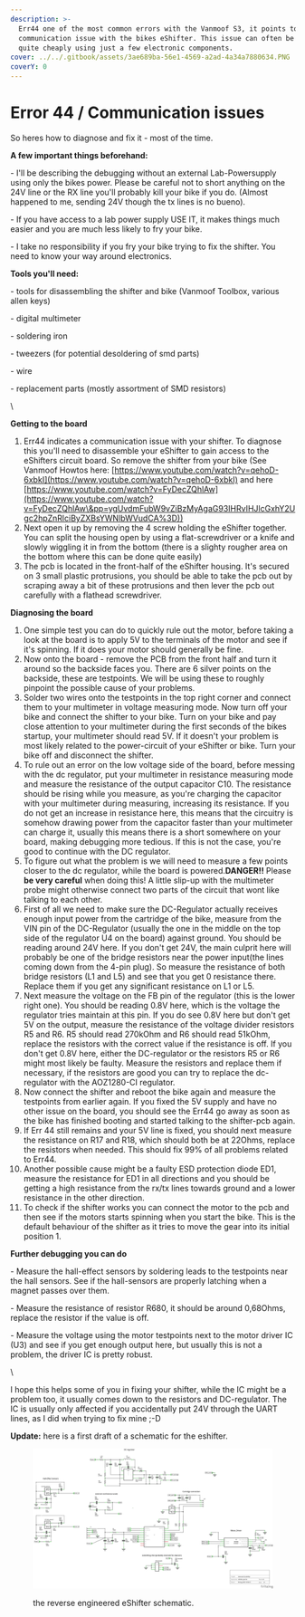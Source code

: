 ```yaml
---
description: >-
  Err44 one of the most common errors with the Vanmoof S3, it points to a
  communication issue with the bikes eShifter. This issue can often be fixed
  quite cheaply using just a few electronic components.
cover: ../../.gitbook/assets/3ae689ba-56e1-4569-a2ad-4a34a7880634.PNG
coverY: 0
---
```


# Error 44 / Communication issues

So heres how to diagnose and fix it - most of the time.

**A few important things beforehand:**

\- I'll be describing the debugging without an external Lab-Powersupply using only the bikes power. Please be careful not to short anything on the 24V line or the RX line you'll probably kill your bike if you do. (Almost happened to me, sending 24V though the tx lines is no bueno).

\- If you have access to a lab power supply USE IT, it makes things much easier and you are much less likely to fry your bike.

\- I take no responsibility if you fry your bike trying to fix the shifter. You need to know your way around electronics.

**Tools you'll need:**

\- tools for disassembling the shifter and bike (Vanmoof Toolbox, various allen keys)

\- digital multimeter

\- soldering iron

\- tweezers (for potential desoldering of smd parts)

\- wire

\- replacement parts (mostly assortment of SMD resistors)

\


**Getting to the board**

1. Err44 indicates a communication issue with your shifter. To diagnose this you'll need to disassemble your eShifter to gain access to the eShifters circuit board. So remove the shifter from your bike (See Vanmoof Howtos here: [https://www.youtube.com/watch?v=qehoD-6xbkI](https://www.youtube.com/watch?v=qehoD-6xbkI) and here [https://www.youtube.com/watch?v=FyDecZQhlAw](https://www.youtube.com/watch?v=FyDecZQhlAw\&pp=ygUvdmFubW9vZiBzMyAgaG93IHRvIHJlcGxhY2Ugc2hpZnRlciByZXBsYWNlbWVudCA%3D))
2. Next open it up by removing the 4 screw holding the eShifter together. You can split the housing open by using a flat-screwdriver or a knife and slowly wiggling it in from the bottom (there is a slighty rougher area on the bottom where this can be done quite easily)
3. The pcb is located in the front-half of the eShifter housing. It's secured on 3 small plastic protrusions, you should be able to take the pcb out by scraping away a bit of these protrusions and then lever the pcb out carefully with a flathead screwdriver.

**Diagnosing the board**

1. One simple test you can do to quickly rule out the motor, before taking a look at the board is to apply 5V to the terminals of the motor and see if it's spinning. If it does your motor should generally be fine.
2. Now onto the board - remove the PCB from the front half and turn it around so the backside faces you. There are 6 silver points on the backside, these are testpoints. We will be using these to roughly pinpoint the possible cause of your problems.
3. Solder two wires onto the testpoints in the top right corner and connect them to your multimeter in voltage measuring mode. Now turn off your bike and connect the shifter to your bike. Turn on your bike and pay close attention to your multimeter during the first seconds of the bikes startup, your multimeter should read 5V. If it doesn't your problem is most likely related to the power-circuit of your eShifter or bike. Turn your bike off and disconnect the shifter.
4. To rule out an error on the low voltage side of the board, before messing with the dc regulator, put your multimeter in resistance measuring mode and measure the resistance of the output capacitor C10. The resistance should be rising while you measure, as you're charging the capacitor with your multimeter during measuring, increasing its resistance. If you do not get an increase in resistance here, this means that the circuitry is somehow drawing power from the capacitor faster than your multimeter can charge it, usually this means there is a short somewhere on your board, making debugging more tedious. If this is not the case, you're good to continue with the DC regulator.
5. To figure out what the problem is we will need to measure a few points closer to the dc regulator, while the board is powered.**DANGER!!** Please **be very careful** when doing this! A little slip-up with the multimeter probe might otherwise connect two parts of the circuit that wont like talking to each other.
6. First of all we need to make sure the DC-Regulator actually receives enough input power from the cartridge of the bike, measure from the VIN pin of the DC-Regulator (usually the one in the middle on the top side of the regulator U4 on the board) against ground. You should be reading around 24V here. If you don't get 24V, the main culprit here will probably be one of the bridge resistors near the power input(the lines coming down from the 4-pin plug). So measure the resistance of both bridge resistors (L1 and L5) and see that you get 0 resistance there. Replace them if you get any significant resistance on L1 or L5.
7. Next measure the voltage on the FB pin of the regulator (this is the lower right one). You should be reading 0.8V here, which is the voltage the regulator tries maintain at this pin. If you do see 0.8V here but don't get 5V on the output, measure the resistance of the voltage divider resistors R5 and R6. R5 should read 270kOhm and R6 should read 51kOhm, replace the resistors with the correct value if the resistance is off. If you don't get 0.8V here, either the DC-regulator or the resistors R5 or R6 might most likely be faulty. Measure the resistors and replace them if necessary, if the resistors are good you can try to replace the dc-regulator with the AOZ1280-CI regulator.
8. Now connect the shifter and reboot the bike again and measure the testpoints from earlier again. If you fixed the 5V supply and have no other issue on the board, you should see the Err44 go away as soon as the bike has finished booting and started talking to the shifter-pcb again.
9. If Err 44 still remains and your 5V line is fixed, you should next measure the resistance on R17 and R18, which should both be at 22Ohms, replace the resistors when needed. This should fix 99% of all problems related to Err44.
10. Another possible cause might be a faulty ESD protection diode ED1, measure the resistance for ED1 in all directions and you should be getting a high resistance from the rx/tx lines towards ground and a lower resistance in the other direction.
11. To check if the shifter works you can connect the motor to the pcb and then see if the motors starts spinning when you start the bike. This is the default behaviour of the shifter as it tries to move the gear into its initial position 1.

**Further debugging you can do**

\- Measure the hall-effect sensors by soldering leads to the testpoints near the hall sensors. See if the hall-sensors are properly latching when a magnet passes over them.

\- Measure the resistance of resistor R680, it should be around 0,68Ohms, replace the resistor if the value is off.

\- Measure the voltage using the motor testpoints next to the motor driver IC (U3) and see if you get enough output here, but usually this is not a problem, the driver IC is pretty robust.

\


I hope this helps some of you in fixing your shifter, while the IC might be a problem too, it usually comes down to the resistors and DC-regulator. The IC is usually only affected if you accidentally put 24V through the UART lines, as I did when trying to fix mine ;-D

**Update:** here is a first draft of a schematic for the eshifter.

<figure><img src="../../.gitbook/assets/eShifter-pcb_schematic_rev2.png" alt=""><figcaption><p>the reverse engineered eShifter schematic. </p></figcaption></figure>
